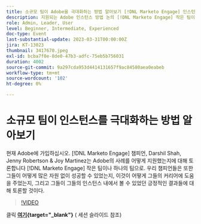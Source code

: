 ```yaml
---
title: 소규모 팀이 Adobe을 극대화하는 방법 알아보기 [!DNL Marketo Engage] 인스턴스
description: 지원되는 Adobe 인스턴스 방법 논의 [!DNL Marketo Engage] 작은 팀이나 하나의 팀으로.
role: Admin, Leader, User
level: Beginner, Intermediate, Experienced
doc-type: Event
last-substantial-update: 2023-03-31T00:00:00Z
jira: KT-13023
thumbnail: 3417670.jpeg
exl-id: bcba7f0e-8de0-47b3-adfc-75eb5b756031
duration: 4002
source-git-commit: 9a297cda953d4414131657f9ac84580aea0eabeb
workflow-type: tm+mt
source-wordcount: '102'
ht-degree: 0%

---
```


# 소규모 팀이 인스턴스를 극대화하는 방법 알아보기

현재 Adobe에 가입하십시오. [!DNL Marketo Engage] 챔피언, Darshil Shah, Jenny Robertson &amp; Joy Martinez는 Adobe의 사례를 어떻게 지원했는지에 대해 토론합니다 [!DNL Marketo Engage] 작은 팀이나 하나의 팀으로. 우리 챔피언들은 또한 그들이 어떻게 많은 자원 없이 성공할 수 있었는지, 이것이 어떻게 그들의 커리어에 도움을 주었는지, 그리고 그들이 그들의 인스턴스 내에서 볼 수 있었던 긍정적인 결과들에 대해 토론할 것이다.

>[!VIDEO](https://video.tv.adobe.com/v/3417670/?quality=12&learn=on)

클릭 **[여기](assets/small-team-instance.pdf){target="_blank"}** ( 세션 슬라이드 참조)

